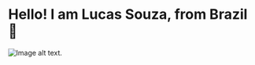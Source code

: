<h1>Hello! I am Lucas Souza, from Brazil👋</h1>

![Image alt text](https://github-metrics-api.vercel.app/api/profile).